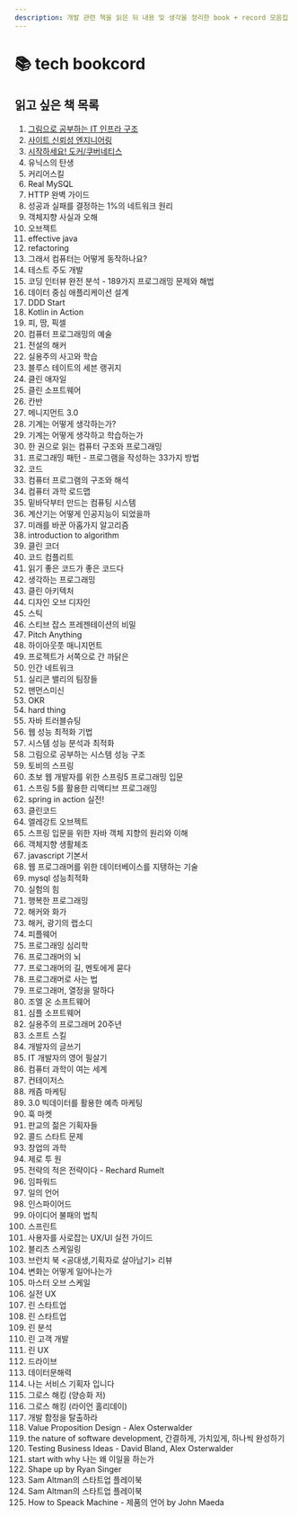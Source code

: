 ```yaml
---
description: 개발 관련 책을 읽은 뒤 내용 및 생각을 정리한 book + record 모음집
---
```


# 📚 tech bookcord

## 읽고 싶은 책 목록

1. [그림으로 공부하는 IT 인프라 구조](http://www.yes24.com/Product/Goods/95800974)
2. [사이트 신뢰성 엔지니어링](http://www.yes24.com/Product/Goods/57979286)
3. [시작하세요! 도커/쿠버네티스](http://www.yes24.com/Product/Goods/84927385)
4. 유닉스의 탄생
5. 커리어스킬
6. Real MySQL
7. HTTP 완벽 가이드
8. 성공과 실패를 결정하는 1%의 네트워크 원리
9. 객체지향 사실과 오해
10. 오브젝트
11. effective java
12. refactoring
13. 그래서 컴퓨터는 어떻게 동작하나요?
14. 테스트 주도 개발&#x20;
15. 코딩 인터뷰 완전 분석 - 189가지 프로그래밍 문제와 해법
16. 데이터 중심 애플리케이션 설계&#x20;
17. DDD Start&#x20;
18. Kotlin in Action&#x20;
19. 피, 땀, 픽셀&#x20;
20. 컴퓨터 프로그래밍의 예술&#x20;
21. 전설의 해커&#x20;
22. 실용주의 사고와 학습&#x20;
23. 블루스 테이트의 세븐 랭귀지&#x20;
24. 클린 애자일&#x20;
25. 클린 소프트웨어&#x20;
26. 칸반&#x20;
27. 메니지먼트 3.0&#x20;
28. 기계는 어떻게 생각하는가?&#x20;
29. 기계는 어떻게 생각하고 학습하는가&#x20;
30. 한 권으로 읽는 컴퓨터 구조와 프로그래밍&#x20;
31. 프로그래밍 패턴 - 프로그램을 작성하는 33가지 방법
32. 코드
33. 컴퓨터 프로그램의 구조와 해석&#x20;
34. 컴퓨터 과학 로드맵
35. 밑바닥부터 만드는 컴퓨팅 시스템
36. 계산기는 어떻게 인공지능이 되었을까&#x20;
37. 미래를 바꾼 아홉가지 알고리즘&#x20;
38. introduction to algorithm&#x20;
39. 클린 코더&#x20;
40. 코드 컴플리트&#x20;
41. 읽기 좋은 코드가 좋은 코드다&#x20;
42. 생각하는 프로그래밍&#x20;
43. 클린 아키텍처&#x20;
44. 디자인 오브 디자인&#x20;
45. 스틱&#x20;
46. 스티브 잡스 프레젠테이션의 비밀&#x20;
47. Pitch Anything&#x20;
48. 하이아웃풋 매니지먼트&#x20;
49. 프로젝트가 서쪽으로 간 까닭은&#x20;
50. 인간 네트워크&#x20;
51. 실리콘 밸리의 팀장들&#x20;
52. 맨먼스미신&#x20;
53. OKR&#x20;
54. hard thing&#x20;
55. 자바 트러블슈팅&#x20;
56. 웹 성능 최적화 기법&#x20;
57. 시스템 성능 분석과 최적화&#x20;
58. 그림으로 공부하는 시스템 성능 구조&#x20;
59. 토비의 스프링&#x20;
60. 초보 웹 개발자를 위한 스프링5 프로그래밍 입문&#x20;
61. 스프링 5를 활용한 리액티브 프로그래밍&#x20;
62. spring in action 실전!&#x20;
63. 클린코드&#x20;
64. 엘레강트 오브젝트&#x20;
65. 스프링 입문을 위한 자바 객체 지향의 원리와 이해&#x20;
66. 객체지향 생활체조&#x20;
67. javascript 기본서&#x20;
68. 웹 프로그래머를 위한 데이터베이스를 지탱하는 기술&#x20;
69. mysql 성능최적화&#x20;
70. 실험의 힘
71. 행복한 프로그래밍&#x20;
72. 해커와 화가&#x20;
73. 해커, 광기의 랩소디&#x20;
74. 피플웨어&#x20;
75. 프로그래밍 심리학&#x20;
76. 프로그래머의 뇌&#x20;
77. 프로그래머의 길, 멘토에게 묻다&#x20;
78. 프로그래머로 사는 법&#x20;
79. 프로그래머, 열정을 말하다&#x20;
80. 조엘 온 소프트웨어&#x20;
81. 심플 소프트웨어&#x20;
82. 실용주의 프로그래머 20주년&#x20;
83. 소프트 스킬&#x20;
84. 개발자의 글쓰기&#x20;
85. IT 개발자의 영어 필살기&#x20;
86. 컴퓨터 과학이 여는 세계&#x20;
87. 컨테이저스&#x20;
88. 캐즘 마케팅&#x20;
89. 3.0 빅데이터를 활용한 예측 마케팅&#x20;
90. 훅 마켓&#x20;
91. 판교의 젊은 기획자들&#x20;
92. 콜드 스타트 문제&#x20;
93. 창업의 과학&#x20;
94. 제로 투 원&#x20;
95. 전략의 적은 전략이다 - Rechard Rumelt&#x20;
96. 임파워드&#x20;
97. 일의 언어&#x20;
98. 인스파이어드&#x20;
99. 아이디어 불패의 법칙&#x20;
100. 스프린트&#x20;
101. 사용자를 사로잡는 UX/UI 실전 가이드&#x20;
102. 블리츠 스케일링&#x20;
103. 브런치 북 <공대생,기획자로 살아남기> 리뷰
104. 변화는 어떻게 일어나는가&#x20;
105. 마스터 오브 스케일&#x20;
106. 실전 UX&#x20;
107. 린 스타트업&#x20;
108. 린 스타트업&#x20;
109. 린 분석&#x20;
110. 린 고객 개발&#x20;
111. 린 UX&#x20;
112. 드라이브&#x20;
113. 데이터문해력&#x20;
114. 나는 서비스 기획자 입니다&#x20;
115. 그로스 해킹 (양승화 저)&#x20;
116. 그로스 해킹 (라이언 홀리데이)&#x20;
117. 개발 함정을 탈출하라&#x20;
118. Value Proposition Design - Alex Osterwalder&#x20;
119. the nature of software development, 간결하게, 가치있게, 하나씩 완성하기&#x20;
120. Testing Business Ideas - David Bland, Alex Osterwalder&#x20;
121. start with why 나는 왜 이일을 하는가&#x20;
122. Shape up by Ryan Singer&#x20;
123. Sam Altman의 스타트업 플레이북&#x20;
124. Sam Altman의 스타트업 플레이북
125. How to Speack Machine - 제품의 언어 by John Maeda

